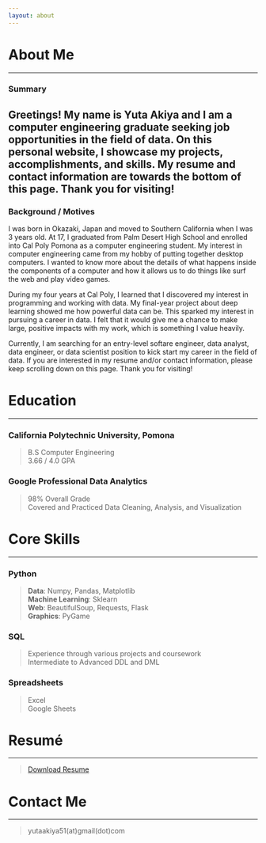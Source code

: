 ```yaml
---
layout: about 
---
```


# About Me
---
### Summary 
Greetings! My name is Yuta Akiya and I am a computer engineering graduate seeking job opportunities in the field of data. 
On this personal website, I showcase my projects, accomplishments, and skills. My resume and contact information are towards the bottom of this page. Thank you for visiting!
---  

### Background / Motives
I was born in Okazaki, Japan and moved to Southern California when I was 3 years old. At 17, I graduated from Palm Desert High School and enrolled into Cal Poly Pomona as a computer engineering student. My interest in computer engineering came from my hobby of putting together desktop computers. I wanted to know more about the details of what happens inside the components of a computer and how it allows us to do things like surf the web and play video games.  


During my four years at Cal Poly, I learned that I discovered my interest in programming and working with data. My final-year project about deep learning showed me how powerful data can be. This sparked my interest in pursuing a career in data. I felt that it would give me a chance to make large, positive impacts with my work, which is something I value heavily. 


Currently, I am searching for an entry-level softare engineer, data analyst, data engineer, or data scientist position to kick start my career in the field of data. If you are interested in my resume and/or contact information, please keep scrolling down on this page. Thank you for visiting!


# Education
---
### California Polytechnic University, Pomona
> B.S Computer Engineering  
> 3.66 / 4.0 GPA  


### Google Professional Data Analytics
> 98% Overall Grade  
> Covered and Practiced Data Cleaning, Analysis, and Visualization


# Core Skills  
---
### Python
> **Data**: Numpy, Pandas, Matplotlib  
> **Machine Learning**: Sklearn  
> **Web**: BeautifulSoup, Requests, Flask  
> **Graphics**: PyGame  


### SQL
> Experience through various projects and coursework  
> Intermediate to Advanced DDL and DML


### Spreadsheets
> Excel  
> Google Sheets


# Resumé
---
> <a href="" download>Download Resume</a>


# Contact Me 
---
> yutaakiya51(at)gmail(dot)com
